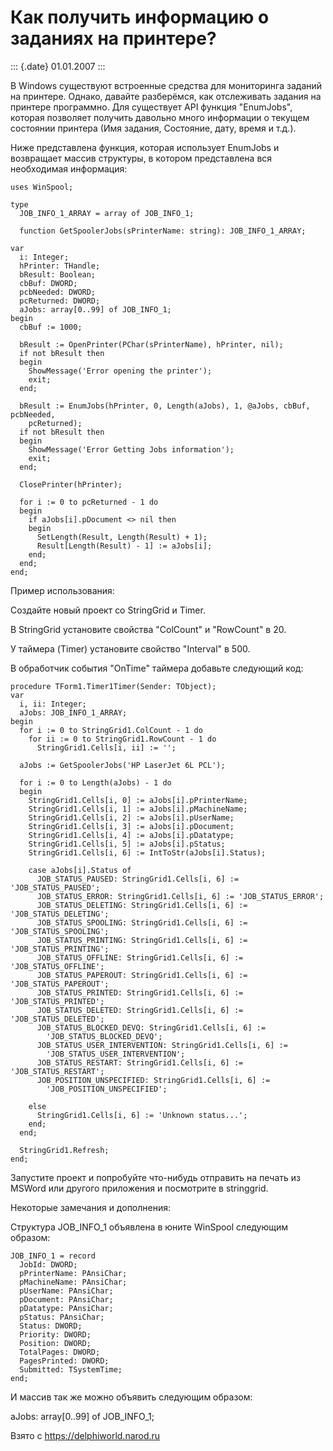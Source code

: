 Как получить информацию о заданиях на принтере?
===============================================

::: {.date}
01.01.2007
:::

В Windows существуют встроенные средства для мониторинга заданий на
принтере. Однако, давайте разберёмся, как отслеживать задания на
принтере программно. Для существует API функция \"EnumJobs\", которая
позволяет получить давольно много информации о текущем состоянии
принтера (Имя задания, Состояние, дату, время и т.д.).

Ниже представлена функция, которая использует EnumJobs и возвращает
массив структуры, в котором представлена вся необходимая информация:

    uses WinSpool;
     
    type
      JOB_INFO_1_ARRAY = array of JOB_INFO_1;
     
      function GetSpoolerJobs(sPrinterName: string): JOB_INFO_1_ARRAY;
     
    var
      i: Integer;
      hPrinter: THandle;
      bResult: Boolean;
      cbBuf: DWORD;
      pcbNeeded: DWORD;
      pcReturned: DWORD;
      aJobs: array[0..99] of JOB_INFO_1;
    begin
      cbBuf := 1000;
     
      bResult := OpenPrinter(PChar(sPrinterName), hPrinter, nil);
      if not bResult then
      begin
        ShowMessage('Error opening the printer');
        exit;
      end;
     
      bResult := EnumJobs(hPrinter, 0, Length(aJobs), 1, @aJobs, cbBuf, pcbNeeded,
        pcReturned);
      if not bResult then
      begin
        ShowMessage('Error Getting Jobs information');
        exit;
      end;
     
      ClosePrinter(hPrinter);
     
      for i := 0 to pcReturned - 1 do
      begin
        if aJobs[i].pDocument <> nil then
        begin
          SetLength(Result, Length(Result) + 1);
          Result[Length(Result) - 1] := aJobs[i];
        end;
      end;
    end;

Пример использования:

Создайте новый проект со StringGrid и Timer.

В StringGrid установите свойства \"ColCount\" и \"RowCount\" в 20.

У таймера (Timer) установите свойство \"Interval\" в 500.

В обработчик события \"OnTime\" таймера добавьте следующий код:

    procedure TForm1.Timer1Timer(Sender: TObject);
    var
      i, ii: Integer;
      aJobs: JOB_INFO_1_ARRAY;
    begin
      for i := 0 to StringGrid1.ColCount - 1 do
        for ii := 0 to StringGrid1.RowCount - 1 do
          StringGrid1.Cells[i, ii] := '';
     
      aJobs := GetSpoolerJobs('HP LaserJet 6L PCL');
     
      for i := 0 to Length(aJobs) - 1 do
      begin
        StringGrid1.Cells[i, 0] := aJobs[i].pPrinterName;
        StringGrid1.Cells[i, 1] := aJobs[i].pMachineName;
        StringGrid1.Cells[i, 2] := aJobs[i].pUserName;
        StringGrid1.Cells[i, 3] := aJobs[i].pDocument;
        StringGrid1.Cells[i, 4] := aJobs[i].pDatatype;
        StringGrid1.Cells[i, 5] := aJobs[i].pStatus;
        StringGrid1.Cells[i, 6] := IntToStr(aJobs[i].Status);
     
        case aJobs[i].Status of
          JOB_STATUS_PAUSED: StringGrid1.Cells[i, 6] := 'JOB_STATUS_PAUSED';
          JOB_STATUS_ERROR: StringGrid1.Cells[i, 6] := 'JOB_STATUS_ERROR';
          JOB_STATUS_DELETING: StringGrid1.Cells[i, 6] := 'JOB_STATUS_DELETING';
          JOB_STATUS_SPOOLING: StringGrid1.Cells[i, 6] := 'JOB_STATUS_SPOOLING';
          JOB_STATUS_PRINTING: StringGrid1.Cells[i, 6] := 'JOB_STATUS_PRINTING';
          JOB_STATUS_OFFLINE: StringGrid1.Cells[i, 6] := 'JOB_STATUS_OFFLINE';
          JOB_STATUS_PAPEROUT: StringGrid1.Cells[i, 6] := 'JOB_STATUS_PAPEROUT';
          JOB_STATUS_PRINTED: StringGrid1.Cells[i, 6] := 'JOB_STATUS_PRINTED';
          JOB_STATUS_DELETED: StringGrid1.Cells[i, 6] := 'JOB_STATUS_DELETED';
          JOB_STATUS_BLOCKED_DEVQ: StringGrid1.Cells[i, 6] :=
            'JOB_STATUS_BLOCKED_DEVQ';
          JOB_STATUS_USER_INTERVENTION: StringGrid1.Cells[i, 6] :=
            'JOB_STATUS_USER_INTERVENTION';
          JOB_STATUS_RESTART: StringGrid1.Cells[i, 6] := 'JOB_STATUS_RESTART';
          JOB_POSITION_UNSPECIFIED: StringGrid1.Cells[i, 6] :=
            'JOB_POSITION_UNSPECIFIED';
     
        else
          StringGrid1.Cells[i, 6] := 'Unknown status...';
        end;
      end;
     
      StringGrid1.Refresh;
    end;

Запустите проект и попробуйте что-нибудь отправить на печать из MSWord
или другого приложения и посмотрите в stringgrid.

Некоторые замечания и дополнения:

Структура JOB\_INFO\_1 объявлена в юните WinSpool следующим образом:

    JOB_INFO_1 = record
      JobId: DWORD;
      pPrinterName: PAnsiChar;
      pMachineName: PAnsiChar;
      pUserName: PAnsiChar;
      pDocument: PAnsiChar;
      pDatatype: PAnsiChar;
      pStatus: PAnsiChar;
      Status: DWORD;
      Priority: DWORD;
      Position: DWORD;
      TotalPages: DWORD;
      PagesPrinted: DWORD;
      Submitted: TSystemTime;
    end;

И массив так же можно объявить следующим образом:

aJobs: array\[0..99\] of JOB\_INFO\_1;

Взято с <https://delphiworld.narod.ru>
